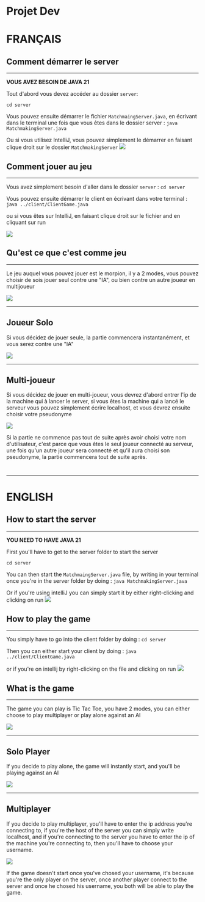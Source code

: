 # Projet Dev

# FRANÇAIS 
## Comment démarrer le server

---
**VOUS AVEZ BESOIN DE JAVA 21**

Tout d'abord vous devez accéder au dossier `server`:
```
cd server
```

Vous pouvez ensuite démarrer le fichier ``MatchmaingServer.java``, en écrivant dans le terminal une fois que vous êtes dans le dossier server : ``java MatchmakingServer.java``

Ou si vous utilisez IntelliJ, vous pouvez simplement le démarrer en faisant clique droit sur le dossier `MatchmakingServer`
<img src="./img/startserver.png">

## Comment jouer au jeu

--- 
Vous avez simplement besoin d'aller dans le dossier ``server`` :
``cd server``

Vous pouvez ensuite démarrer le client en écrivant dans votre terminal : ``java ../client/ClientGame.java``

ou si vous êtes sur IntelliJ, en faisant clique droit sur le fichier and en cliquant sur run

<img src="./img/startclient.png">

## Qu'est ce que c'est comme jeu

---
Le jeu auquel vous pouvez jouer est le morpion, il y a 2 modes, vous pouvez choisir de sois jouer seul contre une "IA", ou bien contre un autre joueur en multijoueur

<img src="./img/gamemode.png">

---

## Joueur Solo
Si vous décidez de jouer seule, la partie commencera instantanément, et vous serez contre une "IA"

<img src="./img/sologame.png">

---

## Multi-joueur
Si vous décidez de jouer en multi-joueur, vous devrez d'abord entrer l'ip de la machine qui à lancer le server, si vous êtes la machine qui a lancé le serveur vous pouvez simplement écrire localhost, et vous devrez ensuite choisir votre pseudonyme

<img src="./img/multiplayermenu.png">

Si la partie ne commence pas tout de suite après avoir choisi votre nom d'utilisateur, c'est parce que vous êtes le seul joueur connecté au serveur, une fois qu'un autre joueur sera connecté et qu'il aura choisi son pseudonyme, la partie commencera tout de suite après.
# 

---
#




# ENGLISH
## How to start the server

---
**YOU NEED TO HAVE JAVA 21**

First you'll have to get to the server folder to start the server
```
cd server
```

You can then start the ``MatchmaingServer.java`` file, by writing in your terminal once you're in the server folder by doing : ``java MatchmakingServer.java`` 

Or if you're using intelliJ you can simply start it by either right-clicking and clicking on run
<img src="./img/startserver.png">

## How to play the game

--- 
You simply have to go into the client folder by doing : 
``cd server`` 

Then you can either start your client by doing : ``java ../client/ClientGame.java``

or if you're on intellij by right-clicking on the file and clicking on run
<img src="./img/startclient.png">

## What is the game

---
The game you can play is Tic Tac Toe, you have 2 modes, you can either choose to play multiplayer or play alone against an AI

<img src="./img/gamemode.png">

---

## Solo Player
If you decide to play alone, the game will instantly start, and you'll be playing against an AI 

<img src="./img/sologame.png">

---

## Multiplayer
If you decide to play multiplayer, you'll have to enter the ip address you're connecting to, if you're the host of the server you can simply write localhost, and if you're connecting to the server you have to enter the ip of the machine you're connecting to, then you'll have to choose your username.

<img src="./img/multiplayermenu.png">

If the game doesn't start once you've chosed your username, it's because you're the only player on the server, once another player connect to the server and once he chosed his username, you both will be able to play the game.







